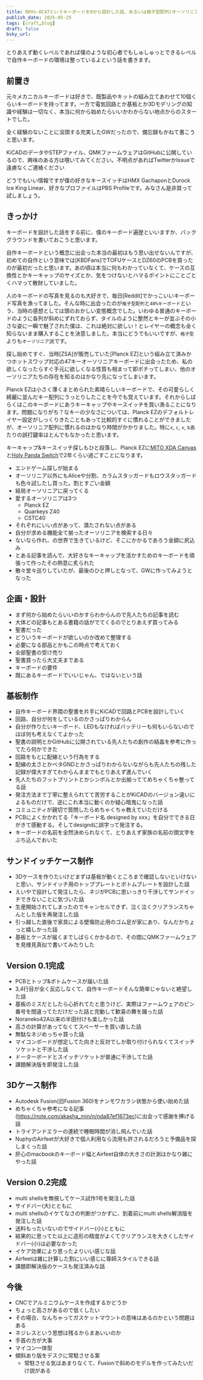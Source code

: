 ```yaml
---
title: RHYn-OC47というキーボードを0から設計した話、あるいは格子型配列(オーソリニア)の魅力
publish_date: 2025-05-25
tags: [craft,blog]
draft: false
bsky_url: 
---
```


とりあえず動くレベルであれば僕のような初心者でもしゅしゅっとできるレベルで自作キーボードの環境は整っているよという話を書きます。

## 前置き

元々メカニカルキーボードは好きで、既製品やキットの組み立てあわせて10個くらいキーボードを持ってます。一方で電気回路とか基板とか3Dモデリングの知識や経験は一切なく、本当に何から始めたらいいかわからない地点からのスタートでした。

全く経験のないことに没頭する充実したGWだったので、備忘録もかねて書こうと思います。

KiCADのデータやSTEPファイル、QMKファームウェアはGitHubに公開しているので、興味のある方は覗いてみてください。不明点があればTwitterかIssueで遠慮なくご連絡ください

どうでもいい情報ですが僕の好きなキースイッチはHMX GachaponとDurock Ice King Linear、好きなプロファイルはPBS Profileです。みなさん是非買って試しましょう。

## きっかけ

キーボードを設計した話をする前に、僕のキーボード遍歴といいますか、バックグラウンドを書いておこうと思います。

自作キーボードという概念に出会った本当の最初はもう思い出せないんですが、初めての自作という意味では[KBDFans]でTOFUケースとDZ60のPCBを買ったのが最初だったと思います。あの頃は本当に何もわかっていなくて、ケースの互換性とかキーキャップのサイズとか、気をつけないとハマるポイントにことごとくハマって散財していました。

人のキーボードの写真を見るのも大好きで、毎日[Reddit]でかっこいいキーボード写真を漁ってました。そんな時に出会ったのが`格子型配列`と`40%キーボード`という、当時の感想としては頭のおかしい変態概念でした。いわゆる普通のキーボードのように各列が斜めにずれておらず、タイルのように整然とキーが並ぶその小さな姿に一瞬で魅了された僕は、これは絶対に欲しい！とレイヤーの概念も全く知らないまま購入することを決意しました。本当にどうでもいいですが、`格子型`よりも`オーソリニア`派です。

探し始めてすぐ、当時[ZSA]が販売していた[Planck EZ]という組み立て済みかつホットスワップ対応の47キーオーソリニアキーボードに出会ったため、私の欲しくなったらすぐ手元に欲しくなる性質も相まって即ポチってしまい、他のオーソリニアたちの存在を知るのはかなり先になってしまいます。

Planck EZは小さく薄くまとめられた素晴らしいキーボードで、その可愛らしく綺麗に並んだキー配列にうっとりしたことを今でも覚えています。それからしばらくはこのキーボードにあうキーキャップやキースイッチを買い漁ることになります。問題になりがち？なキーの少なさについては、Planck EZのデフォルトレイヤー設定がしっくりきたこともあって比較的すぐに慣れることができましたが、オーソリニア配列に慣れるのはかなり時間がかかりました。特に`x`, `c`, `v`, `b`あたりの誤打鍵率はとんでもなかったと思います。

キーキャップ&キースイッチ探しもひと段落し、Planck EZに[MITO XDA Canvas](https://drop.com/buy/drop-mito-canvas-xda-custom-keycap-set?defaultSelectionIds=975091)と[Holy Panda Switch](https://drop.com/buy/drop-invyr-holy-panda-mechanical-switches)で2年くらい過ごすことになります。

- エンドゲーム探しが始まる
- オーソリニア以外にもAliceや分割、カラムスタッガードもロウスタッガードも色々試したし買った。割とすごい金額
- 結局オーソリニアに戻ってくる
- 愛するオーソリニアは3つ
  - Planck EZ
  - Quarkeys Z40
  - CSTC40
- それぞれにいい点があって、満たされない点がある
- 自分が求める機能全て揃ったオーソリニアを検索する日々
- ないなら作れ、の世界で生きているけど、そこにかかるであろう金額に尻込み
- とある記事を読んで、大好きなキーキャップを活かすためのキーボードを頑張って作ったその熱意に炙られた
- 散々堂々巡りしていたが、最後のひと押しとなって、GWに作ってみようとなった

## 企画・設計

- まず何から始めたらいいのかすらわからんので先人たちの記事を読む
- 大体どの記事もとある書籍の話がでてくるのでとりあえず買ってみる
- 聖書だった
- どういうキーボードが欲しいのか改めて整理する
- 必要になる部品とかもこの時点で考えておく
- 全部聖書の受け売り
- 聖書買ったら大丈夫まである
- キーボードの要件
- 既にあるキーボードでいいじゃん、ではないという話

## 基板制作

- 自作キーボード界隈の聖書を片手にKiCADで回路とPCBを設計していく
- 回路、自分が何をしているのかさっぱりわからん
- 自分が作りたいキーボード、LEDもなければバッテリーも何もいらないのでほぼ何も考えなくてよかった
- 聖書の説明とかGitHubに公開されている先人たちの創作の結晶を参考に作ってたら何かできた
- 回路をもとに配線という行為をする
- 配線の太さとかベタGNDとかさっぱりわからないながらも先人たちの残した記録が偉大すぎてわからんままでもとりあえず進んでいく
- 先人たちのフットプリントとかシンボルとか出揃っててめちゃくちゃ整ってる話
- 発注方法まで丁寧に整えられてて苦労することがKiCADのバージョン違いによるものだけで、逆にこれ本当に動くのか疑心暗鬼になった話
- コミュニティが親切で質問したらめちゃくちゃ教えていただける
- PCBによくかかれてる「キーボード名 designed by xxx」を自分でできる日がきて感動する。そしてdesigndに誤字って発注する。
- キーボードの名前を全然決められなくて、とりあえず家族の名前の頭文字をぶち込んでおいた

## サンドイッチケース制作

- 3Dケースを作りたいけどまずは基板が動くところまで確認しないといけないと思い、サンドイッチ用のトッププレートとボトムプレートを設計した話
- えいやで設計して発注したら、ネジがPCBに思いっきり干渉してサンドイッチできないことに気づいた話
- 生産開始されてしまったのでキャンセルできず、泣く泣くクリアランスちゃんとした版を再発注した話
- 引っ越した直後で家具による壁傷防止用のゴム足が家にあり、なんだかちょっと嬉しかった話
- 基板とケースが届くまでしばらくかかるので、その間にQMKファームウェアを見様見真似で書いてみたりした

## Version 0.1完成

- PCBとトップ&ボトムケースが届いた話
- 3,4行目が全く反応しなくて、自作キーボードそんな簡単じゃないと絶望した話
- 基板のミスだとしたら心折れてたと思うけど、実際はファームウェアのピン番号を間違ってただけだった話と完動して歓喜の舞を踊った話
- Noraneko42A以来の半田付けも楽しかった話
- 高さの計算があってなくてスペーサーを買い直した話
- 無駄なネジめっちゃ買った話
- マイコンボードが想定してた向きと反対でしか取り付けられなくてスイッチソケットと干渉した話
- ドーターボードとスイッチソケットが普通に干渉してた話
- 課題解決版を即発注した話

## 3Dケース制作

- Autodesk Fusion(旧Fusion 360)をナンモワカラン状態から使い始めた話
- めちゃくちゃ参考になる記事(https://note.com/akasha_min/n/nda87ef1673ec)に出会って感謝を捧げる話
- トライアンドエラーの連続で睡眠時間が消し飛んでいた話
- NuphyのAirfeetが大好きで個人利用なら流用も許されるだろうと予備品を探しまくった話
- 肝心のmacbookのキーボード幅とAirfeet自体の大きさの計測はかなり雑にやった話

## Version 0.2完成

- multi shellsを無視してケース試作1号を発注した話
- サイドバー(大)とともに
- multi shellsのイケてなさの判断がつかずに、到着前にmulti shells解消版を発注した話
- 送料もったいないのでサイドバー(小)とともに
- 結果的に思ってた以上に造形の精度がよくてクリアランスを大きくしたサイドバー(小)は必要なかった
- イケア効果により思ったよりいい感じな話
- Airfeetは雑に計算した割にいい感じに尊師スタイルできる話
- 課題即解決版のケースも発注済みな話

## 今後

- CNCでアルミニウムケースを作成するかどうか
- ちょっと高さがあるので低くしたい
- その場合、なんちゃってガスケットマウントの意味はあるのかという問題はある
- ネジレスという思想は残るからまあいいのか
- 手首の方が大事
- マイコン一体型
- 傾斜あり版をデスクに常駐させる案
  - 常駐させる気はあまりなくて、Fusionで斜めのモデルを作ってみたいだけ説がある
